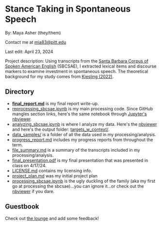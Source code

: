 # Stance Taking in Spontaneous Speech
By: Maya Asher (they/them)

Contact me at mia83@pitt.edu

Last edit: April 23, 2024

Project description: Using transcripts from the [Santa Barbara Corpus of Spoken American English](https://www.linguistics.ucsb.edu/research/santa-barbara-corpus) (SBCSAE), I extracted lexical items and discourse markers to examine investment in spontaneous speech. The theoretical background for my study comes from [Kiesling (2022)](https://doi.org/10.1146/annurev-linguistics-031120-121256).

## Directory
- [**final_report.md**]() is my final report write-up.
- [reprocessing_sbcsae.ipynb](https://github.com/Data-Science-for-Linguists-2024/Stance-Taking-in-Spontaneous-Speech/blob/main/reprocessing_sbcsae.ipynb) is my main processing code. Since GitHub mangles section links, here's the same notebook through [Jupyter's nbviewer](https://nbviewer.org/github/Data-Science-for-Linguists-2024/Stance-Taking-in-Spontaneous-Speech/blob/main/reprocessing_sbcsae.ipynb).
- [analyzing_sbcsae.ipynb](https://github.com/Data-Science-for-Linguists-2024/Stance-Taking-in-Spontaneous-Speech/blob/main/analyzing_sbcsae.ipynb) is where I analyze my data. Here's the [nbviewer](https://nbviewer.org/github/Data-Science-for-Linguists-2024/Stance-Taking-in-Spontaneous-Speech/blob/main/analyzing_sbcsae.ipynb) and here's the output folder: [targets_w_context/](https://github.com/Data-Science-for-Linguists-2024/Stance-Taking-in-Spontaneous-Speech/tree/main/targets_w_context).
- [data_samples/](https://github.com/Data-Science-for-Linguists-2024/Stance-Taking-in-Spontaneous-Speech/tree/main/data_samples) is a folder of all the data used in my processing/analysis.
- [progress_report.md](https://github.com/Data-Science-for-Linguists-2024/Stance-Taking-in-Spontaneous-Speech/blob/main/progress_report.md) includes my progress reports from throughout the term.
- [file_summary.md](https://github.com/Data-Science-for-Linguists-2024/Stance-Taking-in-Spontaneous-Speech/blob/main/file_summary.md) is a summary of the transcripts included in my processing/analysis.
- [final_presentation.pdf](https://github.com/Data-Science-for-Linguists-2024/Stance-Taking-in-Spontaneous-Speech/blob/main/final_presentation.pdf) is my final presentation that was presented in class on 4/17/24.
- [LICENSE.md](https://github.com/Data-Science-for-Linguists-2024/Stance-Taking-in-Spontaneous-Speech/blob/main/LICENSE.md) contains my licensing info.
- [project_plan.md](https://github.com/Data-Science-for-Linguists-2024/Stance-Taking-in-Spontaneous-Speech/blob/main/project_plan.md) was my initial project plan
- [processing_sbcsae.ipynb](https://github.com/Data-Science-for-Linguists-2024/Stance-Taking-in-Spontaneous-Speech/blob/main/processing_sbcsae.ipynb) is the ugly duckling of the family (aka my first go at processing the sbcsae)...you can ignore it...or check out the [nbviewer](https://nbviewer.org/github/Data-Science-for-Linguists-2024/Stance-Taking-in-Spontaneous-Speech/blob/main/processing_sbcsae.ipynb) if you dare.

## Guestbook
Check out [the lounge](https://github.com/Data-Science-for-Linguists-2024/Class-Lounge/tree/main) and add some feedback!
